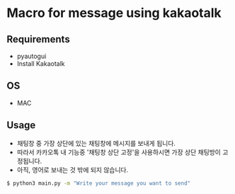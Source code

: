 # Macro for message using kakaotalk

## Requirements
- pyautogui
- Install Kakaotalk

## OS
- MAC

## Usage
- 채팅창 중 가장 상단에 있는 채팅창에 메시지를 보내게 됩니다.
- 따라서 카카오톡 내 기능중 '채팅창 상단 고정'을 사용하시면 가장 상단 채팅방이
고정됩니다.
- 아직, 영어로 보내는 것 밖에 되지 않습니다.
```bash
$ python3 main.py -m "Write your message you want to send"
```
